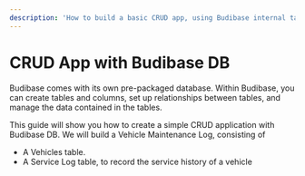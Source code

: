 ```yaml
---
description: 'How to build a basic CRUD app, using Budibase internal tables'
---
```


# CRUD App with Budibase DB

Budibase comes with its own pre-packaged database. Within Budibase, you can create tables and columns, set up relationships between tables, and manage the data contained in the tables.  


This guide will show you how to create a simple CRUD application with Budibase DB. We will build a Vehicle Maintenance Log, consisting of 

* A Vehicles table.
* A Service Log table, to record the service history of a vehicle

